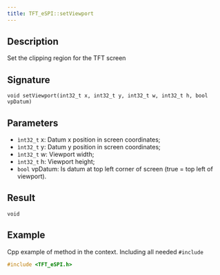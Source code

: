 ```yaml
---
title: TFT_eSPI::setViewport
---
```


## Description

Set the clipping region for the TFT screen

## Signature

`void setViewport(int32_t x, int32_t y, int32_t w, int32_t h, bool vpDatum)`

## Parameters

* `ìnt32_t` x: Datum x position in screen coordinates;
* `ìnt32_t` y: Datum y position in screen coordinates;
* `ìnt32_t` w: Viewport width;
* `ìnt32_t` h: Viewport height;
* `bool` vpDatum: Is datum at top left corner of screen (true = top left of viewport).
 
## Result

`void`

## Example

Cpp example of method in the context. Including all needed `#include`

``` cpp
#include <TFT_eSPI.h>

```